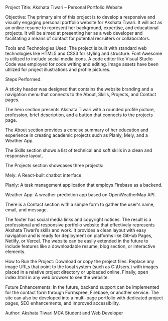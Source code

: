 Project Title: Akshata Tiwari – Personal Portfolio Website

Objective:
The primary aim of this project is to develop a responsive and visually engaging personal portfolio website for Akshata Tiwari. It will act as an online resume to represent her background, expertise, and educational projects. It will be aimed at presenting her as a web developer and facilitating a means of contact for potential recruiters or collaborators.

Tools and Technologies Used:
The project is built with standard web technologies like HTML5 and CSS3 for styling and structure. Font Awesome is utilized to include social media icons. A code editor like Visual Studio Code was employed for code writing and editing. Image assets have been utilized for project illustrations and profile pictures.

Steps Performed:

A sticky header was designed that contains the website branding and a navigation menu that connects to the About, Skills, Projects, and Contact pages.

The hero section presents Akshata Tiwari with a rounded profile picture, profession, brief description, and a button that connects to the projects page.

The About section provides a concise summary of her education and experience in creating academic projects such as Planly, Mely, and a Weather App.

The Skills section shows a list of technical and soft skills in a clean and responsive layout.

The Projects section showcases three projects:

Mely: A React-built chatbot interface.

Planly: A task management application that employs Firebase as a backend.

Weather App: A weather prediction app based on OpenWeatherMap API.

There is a Contact section with a simple form to gather the user's name, email, and message.

The footer has social media links and copyright notices.
The result is a professional and responsive portfolio website that effectively represents Akshata Tiwari’s skills and work. It provides a clean layout with easy navigation and is ready for deployment on platforms like GitHub Pages, Netlify, or Vercel. The website can be easily extended in the future to include features like a downloadable resume, blog section, or interactive elements.

How to Run the Project:
Download or copy the project files. Replace any image URLs that point to the local system (such as C:\Users\.) with images placed in a relative project directory or uploaded online. Finally, open index.html in any web browser to see the website.

Future Enhancements:
In the future, backend support can be implemented for the contact form through Formspree, Firebase, or another service. The site can also be developed into a multi-page portfolio with dedicated project pages, SEO enhancements, and improved accessibility.

Author:
Akshata Tiwari
MCA Student and Web Developer

